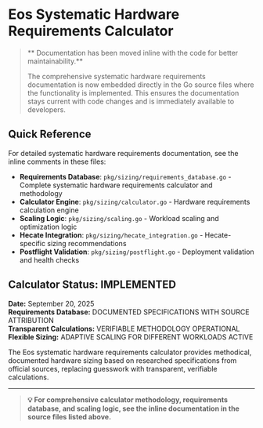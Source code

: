 # Eos Systematic Hardware Requirements Calculator

> ** Documentation has been moved inline with the code for better maintainability.**
> 
> The comprehensive systematic hardware requirements documentation is now embedded directly in the Go source files where the functionality is implemented. This ensures the documentation stays current with code changes and is immediately available to developers.

## Quick Reference

For detailed systematic hardware requirements documentation, see the inline comments in these files:

- **Requirements Database**: `pkg/sizing/requirements_database.go` - Complete systematic hardware requirements calculator and methodology
- **Calculator Engine**: `pkg/sizing/calculator.go` - Hardware requirements calculation engine
- **Scaling Logic**: `pkg/sizing/scaling.go` - Workload scaling and optimization logic
- **Hecate Integration**: `pkg/sizing/hecate_integration.go` - Hecate-specific sizing recommendations
- **Postflight Validation**: `pkg/sizing/postflight.go` - Deployment validation and health checks

## Calculator Status:  IMPLEMENTED

**Date:** September 20, 2025  
**Requirements Database:**  DOCUMENTED SPECIFICATIONS WITH SOURCE ATTRIBUTION  
**Transparent Calculations:**  VERIFIABLE METHODOLOGY OPERATIONAL  
**Flexible Sizing:**  ADAPTIVE SCALING FOR DIFFERENT WORKLOADS ACTIVE

The Eos systematic hardware requirements calculator provides methodical, documented hardware sizing based on researched specifications from official sources, replacing guesswork with transparent, verifiable calculations.

---

> **💡 For comprehensive calculator methodology, requirements database, and scaling logic, see the inline documentation in the source files listed above.**
